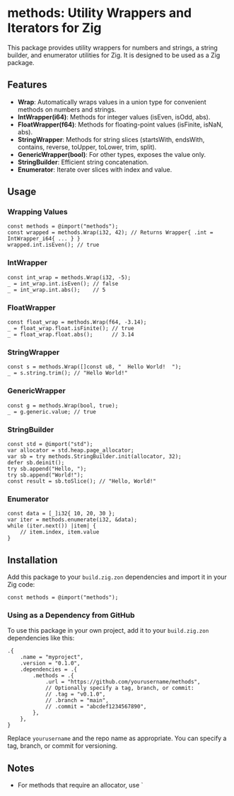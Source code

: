 # methods: Utility Wrappers and Iterators for Zig

This package provides utility wrappers for numbers and strings, a string builder, and enumerator utilities for Zig. It is designed to be used as a Zig package.

## Features
- **Wrap**: Automatically wraps values in a union type for convenient methods on numbers and strings.
- **IntWrapper(i64)**: Methods for integer values (isEven, isOdd, abs).
- **FloatWrapper(f64)**: Methods for floating-point values (isFinite, isNaN, abs).
- **StringWrapper**: Methods for string slices (startsWith, endsWith, contains, reverse, toUpper, toLower, trim, split).
- **GenericWrapper(bool)**: For other types, exposes the value only.
- **StringBuilder**: Efficient string concatenation.
- **Enumerator**: Iterate over slices with index and value.

## Usage

### Wrapping Values

```zig
const methods = @import("methods");
const wrapped = methods.Wrap(i32, 42); // Returns Wrapper{ .int = IntWrapper_i64{ ... } }
wrapped.int.isEven(); // true
```

### IntWrapper
```zig
const int_wrap = methods.Wrap(i32, -5);
_ = int_wrap.int.isEven(); // false
_ = int_wrap.int.abs();    // 5
```

### FloatWrapper
```zig
const float_wrap = methods.Wrap(f64, -3.14);
_ = float_wrap.float.isFinite(); // true
_ = float_wrap.float.abs();      // 3.14
```

### StringWrapper
```zig
const s = methods.Wrap([]const u8, "  Hello World!  ");
_ = s.string.trim(); // "Hello World!"
```

### GenericWrapper
```zig
const g = methods.Wrap(bool, true);
_ = g.generic.value; // true
```

### StringBuilder
```zig
const std = @import("std");
var allocator = std.heap.page_allocator;
var sb = try methods.StringBuilder.init(allocator, 32);
defer sb.deinit();
try sb.append("Hello, ");
try sb.append("World!");
const result = sb.toSlice(); // "Hello, World!"
```

### Enumerator
```zig
const data = [_]i32{ 10, 20, 30 };
var iter = methods.enumerate(i32, &data);
while (iter.next()) |item| {
    // item.index, item.value
}
```

## Installation
Add this package to your `build.zig.zon` dependencies and import it in your Zig code:

```zig
const methods = @import("methods");
```

### Using as a Dependency from GitHub
To use this package in your own project, add it to your `build.zig.zon` dependencies like this:

```zig
.{
    .name = "myproject",
    .version = "0.1.0",
    .dependencies = .{
        .methods = .{
            .url = "https://github.com/yourusername/methods",
            // Optionally specify a tag, branch, or commit:
            // .tag = "v0.1.0",
            // .branch = "main",
            // .commit = "abcdef1234567890",
        },
    },
}
```

Replace `yourusername` and the repo name as appropriate. You can specify a tag, branch, or commit for versioning.

## Notes
- For methods that require an allocator, use `